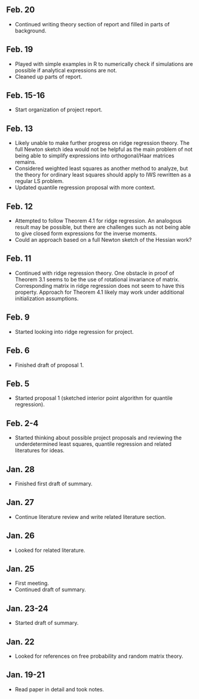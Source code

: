 ## Feb. 20

* Continued writing theory section of report and filled in parts of background.

## Feb. 19

* Played with simple examples in R to numerically check if simulations are possible if analytical expressions are not.
* Cleaned up parts of report.

## Feb. 15-16

* Start organization of project report.

## Feb. 13

* Likely unable to make further progress on ridge regression theory. The full Newton sketch idea would not be helpful as the main problem of not being able to simplify expressions into orthogonal/Haar matrices remains.
* Considered weighted least squares as another method to analyze, but the theory for ordinary least squares should apply to IWS rewritten as a regular LS problem.
* Updated quantile regression proposal with more context.

## Feb. 12

* Attempted to follow Theorem 4.1 for ridge regression. An analogous result may be possible, but there are challenges such as not being able to give closed form expressions for the inverse moments.
* Could an approach based on a full Newton sketch of the Hessian work?

## Feb. 11

* Continued with ridge regression theory. One obstacle in proof of Theorem 3.1 seems to be the use of rotational invariance of matrix. Corresponding matrix in ridge regression does not seem to have this property. Approach for Theorem 4.1 likely may work under additional initialization assumptions.

## Feb. 9

* Started looking into ridge regression for project.

## Feb. 6

* Finished draft of proposal 1.

## Feb. 5

* Started proposal 1 (sketched interior point algorithm for quantile regression).

## Feb. 2-4

* Started thinking about possible project proposals and reviewing the underdetermined least squares, quantile regression and related literatures for ideas.

## Jan. 28

* Finished first draft of summary.

## Jan. 27

* Continue literature review and write related literature section.

## Jan. 26

* Looked for related literature.

## Jan. 25

* First meeting.
* Continued draft of summary.

## Jan. 23-24

* Started draft of summary.

## Jan. 22

* Looked for references on free probability and random matrix theory.

## Jan. 19-21

* Read paper in detail and took notes.